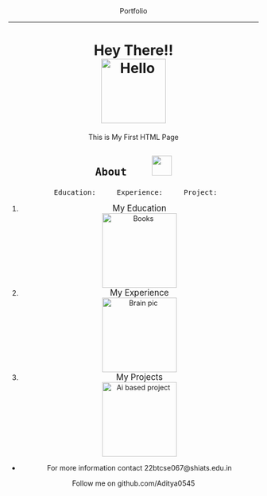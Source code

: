 <!DOCTYPE html>
<html lang="en">
<head>
   <meta charset="UTF-8">
   <meta name="viewport" content="width=device-width, initial-scale=1.0">
</head>
<body>
   <Header> Portfolio  <hr/>
   <main>
   <h1>
       Hey There!!  <br/>
       <img src="https://www.google.com/url?sa=i&url=https%3A%2F%2Fwww.pngegg.com%2Fen%2Fsearch%3Fq%3Dsay%2Bhello&psig=AOvVaw1EenpAtbnAvH3uXvwOzm5N&ust=1694187649115000&source=images&cd=vfe&opi=89978449&ved=0CBAQjRxqFwoTCMixn_rqmIEDFQAAAAAdAAAAABAE" alt="Hello" width="130">
   </h1>
   <p>This is My First HTML Page </p>
   <div>
   <h2> <pre>About    <img src="about link  -- > h https://www.google.com/imgres?imgurl=https%3A%2F%2Fwww.freeiconspng.com%2Fuploads%2Fabout-us-icon-5.png&tbnid=2q43_nsJBv6RpM&vet=12ahUKEwiPzuya6piBAxWw2zgGHQCCDLkQMygIegQIARBb..i&imgrefurl=https%3A%2F%2Fwww.freeiconspng.com%2Fimg%2F34422&docid=xd1Xx8a1MilnhM&w=512&h=512&q=about%20icon%20png&ved=2ahUKEwiPzuya6piBAxWw2zgGHQCCDLkQMygIegQIARBb#imgrc=2q43_nsJBv6RpM&imgdii=vDIWyDeb0BhMeM" width="40"></pre></h2>
   <section> <pre> Education:     Experience:     Project:</pre></section>
   <ol>
   <li><section><big>My Education</big></section></li>
   <a href = "/My_HTML/education.html" target="_main"><img src = "/My_HTML/images/ Education.png" width="150" alt="Books"></a> </a><br/>
   <li><section><big>My Experience</big></section></li>
   <a href = "/My_HTML/experience.html" target="_main"><img src = "/My_HTML/images/Experience.png" alt="Brain pic" width="150"></a><br/>
   <li><section><big>My Projects</big></section></li>
   <a href = "/My_HTML/project.html" target="_main"><img src="/My_HTML/images/Project.png" alt="Ai based project" width="150"></a></div></ol></hr>
   <footer><ul>
      <li>For more information contact 22btcse067@shiats.edu.in </li></ul></footer>
   <aside>
      Follow me on github.com/Aditya0545 </aside></main>
</body>
</html>
